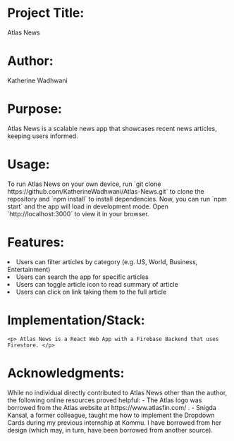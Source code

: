 # Project Title:
   <p>Atlas News</p>

# Author:
  <p>Katherine Wadhwani</p>

# Purpose: 
<p>Atlas News is a scalable news app that showcases recent news articles, keeping users informed.</p>

# Usage: 
<p>To run Atlas News on your own device, run `git clone https://github.com/KatherineWadhwani/Atlas-News.git` to clone the repository and `npm install` to install dependencies. Now, you can run `npm start` and the app will load in development mode. Open `http://localhost:3000` to view it in your browser. </p> 


# Features:
   <li>Users can filter articles by category (e.g. US, World, Business, Entertainment)
   <li>Users can search the app for specific articles
   <li>Users can toggle article icon to read summary of article
   <li>Users can click on link taking them to the full article

# Implementation/Stack:
    <p> Atlas News is a React Web App with a Firebase Backend that uses Firestore. </p>

# Acknowledgments:
<p> While no individual directly contributed to Atlas News other than the author, the following online resources proved helpful:
        - The Atlas logo was borrowed from the Atlas website at https://www.atlasfin.com/ .
        - Snigda Kansal, a former colleague, taught me how to implement the Dropdown Cards during my previous internship at Kommu. I have borrowed from her design (which may, in turn, have been borrowed from another source). </p>
